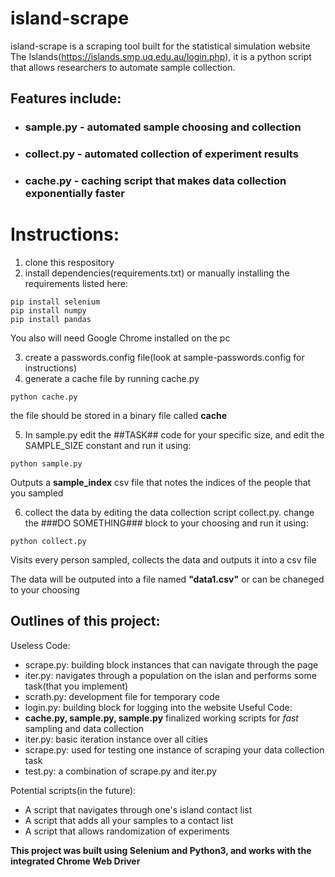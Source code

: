 # island-scrape

island-scrape is a scraping tool built for the statistical simulation website The Islands(https://islands.smp.uq.edu.au/login.php), it is a python script that allows researchers to automate sample collection. 

## Features include:  
+ ### sample.py - automated sample choosing and collection
+ ### collect.py - automated collection of experiment results
+ ### cache.py - caching script that makes data collection exponentially faster

# Instructions:

1) clone this respository  
2) install dependencies(requirements.txt) or manually installing the requirements listed here:  
```
pip install selenium
pip install numpy
pip install pandas
```
You also will need Google Chrome installed on the pc 

3) create a passwords.config file(look at sample-passwords.config for instructions)
4) generate a cache file by running cache.py
```
python cache.py
```  
the file should be stored in a binary file called **cache**

5) In sample.py edit the ##TASK## code for your specific size, and edit the SAMPLE_SIZE constant and run it using:
```
python sample.py
```  
Outputs a **sample_index** csv file that notes the indices of the people that you sampled

6) collect the data by editing the data collection script collect.py. change the ###DO SOMETHING### block to your choosing and run it using:
```
python collect.py
```  
Visits every person sampled, collects the data and outputs it into a csv file

The data will be outputed into a file named **"data1.csv"** or can be chaneged to your choosing


## Outlines of this project:
Useless Code:
+ scrape.py: building block instances that can navigate through the page
+ iter.py: navigates through a population on the islan and performs some task(that you implement)
+ scrath.py: development file for temporary code
+ login.py: building block for logging into the website
Useful Code:
+ **cache.py, sample.py, sample.py** finalized working scripts for *fast* sampling and data collection
+ iter.py: basic iteration instance over all cities 
+ scrape.py: used for testing one instance of scraping your data collection task
+ test.py: a combination of scrape.py and iter.py



Potential scripts(in the future):
+ A script that navigates through one's island contact list
+ A script that adds all your samples to a contact list 
+ A script that allows randomization of experiments 

**This project was built using Selenium and Python3, and works with the integrated Chrome Web Driver**

